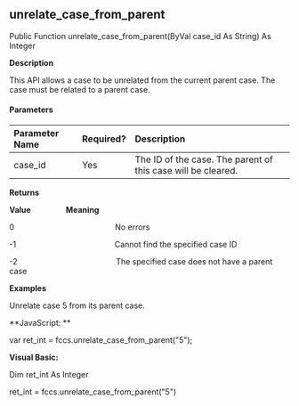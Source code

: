 unrelate_case_from_parent
---------------------------

Public Function unrelate_case_from_parent(ByVal case_id As String) As Integer

**Description**

This API allows a case to be unrelated from the current parent case. The case must be related to a parent case.

#### Parameters

| Parameter Name | Required? | Description |
|:--- |:--- |:--- |
| case_id | Yes | The ID of the case. The parent of this case will be cleared. |

**Returns**

**Value**                **Meaning**

0                                              No errors

-1                                             Cannot find the specified case ID

-2                                             The specified case does not have a parent case

**Examples**

 Unrelate case 5 from its parent case.

**JavaScript: **

var ret_int = fccs.unrelate_case_from_parent("5");

**Visual Basic:**

Dim ret_int As Integer

ret_int = fccs.unrelate_case_from_parent("5")
